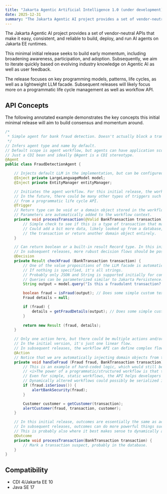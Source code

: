 ```yaml
---
title: "Jakarta Agentic Artificial Intelligence 1.0 (under development)"
date: 2025-12-31
summary: "The Jakarta Agentic AI project provides a set of vendor-neutral APIs that make it easy, consistent, and reliable to build, deploy, and run AI agents on Jakarta EE runtimes."
---
```


The Jakarta Agentic AI project provides a set of vendor-neutral APIs that make it easy, consistent, and reliable to build, deploy, and run AI agents on Jakarta EE runtimes.

This minimal initial release seeks to build early momentum, including broadening awareness, participation, and adoption. Subsequently, we aim to iterate quickly based on evolving industry knowledge on Agentic AI as well as user feedback.

The release focuses on key programming models, patterns, life cycles, as well as a lightweight LLM facade. Subsequent releases will likely focus more on a programmatic life cycle management as well as workflow API.

## API Concepts

The following annotated example demonstrates the key concepts this initial minimal release will aim to build consensus and momentum around.

```java
/*
 * Simple agent for bank fraud detection. Doesn't actually block a transaction but marks it suspect and sends notifications.
 */
// Infers agent type and name by default.
// Default scope is agent workflow, but agents can have application scope.
// Just a CDI bean and ideally @Agent is a CDI stereotype.
@Agent
public class FraudDetectionAgent {

    // Injects default LLM in the implementation, but can be configured to inject specific ones.
    @Inject private LargeLanguageModel model;
    @Inject private EntityManager entityManager;

    // Initiates the agent workflow. For this initial release, the workflow can only be triggered by CDI events.
    // In the future, there could be many other types of triggers such as Jakarta Messaging or direct invocation
    // from a programmatic life cycle API.
    @Trigger
    // Return type can be void or a domain object stored in the workflow and accessible in the context.
    // Parameters are automatically added to the workflow context.
    private void processTransaction(@Valid BankTransaction transaction) {
        // Simple check to see if this is a type of transaction that makes sense to check for fraud detection.
        // Could add a bit more data, likely looked up from a database, and return an enhanced version of
        // the transaction or return another domain object entirely. 
    }

    // Can return boolean or a built-in result Record type. In this initial release, workflows will automatically end with a negative result.
    // In subsequent releases, more rubust decision flows should be possible, either with annotations/EL and/or the programmatic workflow API.
    @Decision
    private Result checkFraud (BankTransaction transaction) {
        // One of the value propositions of the LLM facade is automatic type conversion in Java, both for parameters and return types.
        // If nothing is specified, it's all strings.
        // Probably only JSON and String is supported initially for conversion.
        // Queries can be parameterized similar to Jakarta Persistence.
        String output = model.query("Is this a fraudulent transaction? If so, how serious is it?", transaction);

        boolean fraud = isFraud(output); // Does some simple custom text parsing.
        Fraud details = null;

        if (fraud) {
            details = getFraudDetails(output); // Does some simple custom text parsing, possibly involving database queries.
        }
 
        return new Result (fraud, details); 
    }

    // Only one action here, but there could be multiple actions and/or decisions in sequence.
    // In the initial version, it's just one linear flow.
    // In subsequent releases, the workflow API can define complex flows, including pre-conditions for actions defined via annotation/EL.
    @Action
    // Notice that we are automatically injecting domain objects from the workflow context.
    private void handleFraud (Fraud fraud, BankTransaction transaction) {
        // This is an example of hard-coded logic, which would still be possible if desired.
        // <i>The power of a programmatic/structured workflow is that this could change entirely at runtime, driven by further LLM queries.
        // Even for simple, static workflows, the API helps developers think through how agents operate fundamentally - introducing a common vocabulary/patterns.</i>
        // Dynamically altered workflows could possibly be serialized into persistent storage.
        if (fraud.isSerious()) {
            alertBankSecurity(fraud);
        }

        Customer customer = getCustomer(transaction);
        alertCustomer(fraud, transaction, customer);
    }

    // In this initial release, outcomes are essentially the same as actions but specifically mark the end of the workflow.
    // In subsequent releases, outcomes can do more powerful things such as pass a domain object to a subsequent workflow or agent.
    // This is probably also where it best makes sense to dynamically alter a workflow using a programmatic API.
    @Outcome
    private void processTransaction(BankTransaction transaction) {
        // Mark a transaction suspect, probably in the database.
    }
}
```

## Compatibility
- CDI 4/Jakarta EE 10
- Java SE 17
